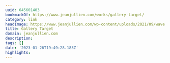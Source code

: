```yaml
---
uuid: 645601403
bookmarkOf: https://www.jeanjullien.com/works/gallery-target/
category: link
headImage: https://www.jeanjullien.com/wp-content/uploads/2021/09/wave.jpg
title: Gallery Target
domain: jeanjullien.com
description:
tags: []
date: '2023-01-26T19:49:28.183Z'
highlights:
---
```




